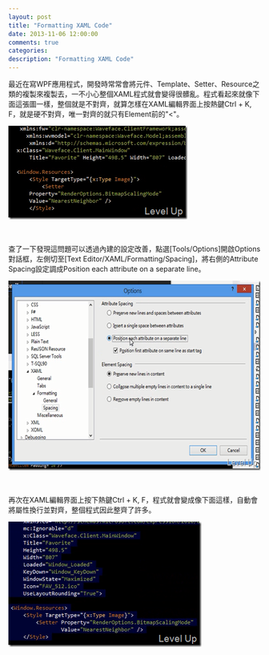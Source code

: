 ```yaml
---
layout: post
title: "Formatting XAML Code"
date: 2013-11-06 12:00:00
comments: true
categories: 
description: "Formatting XAML Code"
---
```

<p>
	最近在寫WPF應用程式，開發時常常會將元件、Template、Setter、Resource之類的複製來複製去，一不小心整個XAML程式就會變得很髒亂。程式看起來就像下面這張圖一樣，整個就是不對齊，就算怎樣在XAML編輯界面上按熱鍵Ctrl + K, F，就是硬不對齊，唯一對齊的就只有Element前的"&lt;"。</p>
<p>
	<img alt="image" border="0" height="187" src="\images\posts\cef6ef22-119a-4872-9e1c-2390b893e807\image_thumb.png" style="border-top: 0px; border-right: 0px; border-bottom: 0px; border-left: 0px" width="358" /></p>
<p>
	 </p>
<p>
	查了一下發現這問題可以透過內建的設定改善，點選[Tools/Options]開啟Options對話框，左側切至[Text Editor/XAML/Formatting/Spacing]，將右側的Attribute Spacing設定調成Position each attribute on a separate line。</p>
<p>
	<img alt="image" border="0" height="379" src="\images\posts\cef6ef22-119a-4872-9e1c-2390b893e807\image_thumb_1.png" style="border-top: 0px; border-right: 0px; border-bottom: 0px; border-left: 0px" width="644" /></p>
<p>
	 </p>
<p>
	再次在XAML編輯界面上按下熱鍵Ctrl + K, F，程式就會變成像下面這樣，自動會將屬性換行並對齊，整個程式因此整齊了許多。</p>
<p>
	<img alt="image" border="0" height="250" src="\images\posts\cef6ef22-119a-4872-9e1c-2390b893e807\image_thumb_2.png" style="border-top: 0px; border-right: 0px; border-bottom: 0px; border-left: 0px" width="386" /></p>
